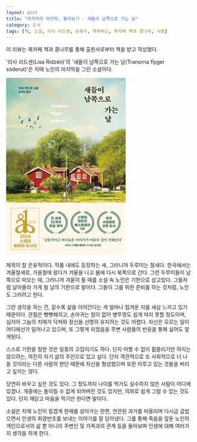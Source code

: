 ```yaml
---
layout: post
title: "마지막의 마지막, 돌아보기 - 새들이 남쪽으로 가는 날"
category: 도서
tags: [책, 소설, 리사 리드센, 손화수, 북파머스, 북카페 책과 콩나무, 서평]
---
```


<div class="ftc-ad-notice">
이 리뷰는 북카페 책과 콩나무를 통해 출판사로부터 책을 받고 작성했다.
</div>



'리사 리드센(Lisa Ridzén)'의
'새들이 남쪽으로 가는 날(Tranorna flyger söderut)'은
치매 노인의 마지막을 그린 소설이다.

<!--
2024 스웨덴 올해의 도서상
-->

![표지](/images/book/tranorna-flyger-soderut-book.jpg)

제목이 참 은유적이다.
작품 내에도 등장하는 새, 그러니까 두루미는 철새다.
한국에서는 겨울철새로, 가을철에 왔다가 겨울을 나고 봄에 다시 북쪽으로 간다.
그런 두루미들이 남쪽으로 떠오는 때,
그러니까 겨울이 들 때를 소설 속 노인은 기한으로 삼고있다.
그들처럼 날아올라 가게 될 날의 기한으로 말이다.
그들이 그를 위한 준비를 하는 것처럼,
노인도 그러려고 한다.

그런 생각을 하는 건, 갈수록 삶을 이어간다는 게 얼마나 힘겨운 지를 새삼 느끼고 있기 때문이다.
관절은 뻣뻣해지고, 손아귀는 힘이 없어 병뚜껑도 쉽게 따지 못할 정도이며,
심지어 그놈의 치매가 닥쳐와 정신을 선명히 유지하는 것도 어렵다.
자신은 모르는 일이 어디에선가 일어나고 있으며,
또 그렇게 되었음을 주변 사람들의 반응을 통해 싫어도 알게된다.

스스로 기한을 정한 것은 일종의 고집이기도 하다.
단지 어쩔 수 없이 휩쓸리기만 하지는 않으려는,
여전히 자기 삶의 주인으로 있고 싶다.
단지 객관적으로 또 사회적으로 더 나을 것이라는 다른 사람의 판단 때문에
자신을 형성했으며 또한 이루고 있는 것들을 버리고 싶지는 않다.

당연히 바꾸고 싶은 것도 있다.
그 정도까지 나이를 먹거도 실수하지 않은 사람이 어디에 있겠나.
개중에는 돌이킬 수 없게 되어버린 것도 있지만,
의외로 쉽게 그럴 수 있는 것도 있다.
단지 깨닫고 마음을 먹기만 한다면 말이다.

소설은 치매 노인이 힘겹게 현재를 살아가는 한편,
연관된 과거를 떠올리며 다시금 곱씹으면서
인생의 회광반조를 보내는 이야기를 잘 담아냈다.
그를 통해 죽음을 앞둔 노인의 개인으로서의 삶 뿐 아니라
주변인 및 가족과의 관계 등을 돌아보며
인생에 대해 여러가지 생각을 하게 한다.
